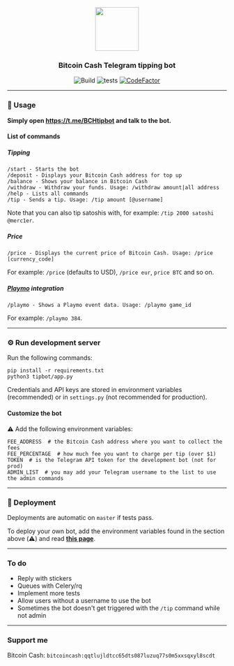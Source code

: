 <div align="center">
  <img src="tippie.png" width="100">
</div>

<div align="center">
  <h3>Bitcoin Cash Telegram tipping bot</h3>
</div>

<div align="center">
  <img src="https://travis-ci.com/merc1er/bchtipbot.svg?token=ikFpFZzenHdDVbwQsxJX&branch=master" alt="Build">
  <img src="https://github.com/merc1er/bchtipbot/workflows/Run%20tests/badge.svg" alt="tests">
  <a href="https://www.codefactor.io/repository/github/merc1er/bchtipbot"><img src="https://www.codefactor.io/repository/github/merc1er/bchtipbot/badge" alt="CodeFactor" /></a>
</div>

---

### 📱 Usage

**Simply open https://t.me/BCHtipbot and talk to the bot.**

#### List of commands

##### Tipping

```
/start - Starts the bot
/deposit - Displays your Bitcoin Cash address for top up
/balance - Shows your balance in Bitcoin Cash
/withdraw - Withdraw your funds. Usage: /withdraw amount|all address
/help - Lists all commands
/tip - Sends a tip. Usage: /tip amount [@username]
```

Note that you can also tip satoshis with, for example: `/tip 2000 satoshi @merc1er`.

##### Price

```
/price - Displays the current price of Bitcoin Cash. Usage: /price [currency_code]
```

For example: `/price` (defaults to USD), `/price eur`, `price BTC` and so on.

##### [Playmo](https://playmo.gg) integration

```
/playmo - Shows a Playmo event data. Usage: /playmo game_id
```

For example: `/playmo 384`.

---

### ⚙️ Run development server

Run the following commands:

```shell
pip install -r requirements.txt
python3 tipbot/app.py
```

Credentials and API keys are stored in environment variables (recommended) or in `settings.py` (not recommended for production).

#### Customize the bot

⚠️ Add the following environment variables:

```shell
FEE_ADDRESS  # the Bitcoin Cash address where you want to collect the fees
FEE_PERCENTAGE  # how much fee you want to charge per tip (over $1)
TOKEN  # is the Telegram API token for the development bot (not for prod)
ADMIN_LIST  # you may add your Telegram username to the list to use the admin commands
```

---

### 🚀 Deployment

Deployments are automatic on `master` if tests pass.

To deploy your own bot, add the environment variables found in the section above (⚠️) and read **[this page](https://github.com/python-telegram-bot/python-telegram-bot/wiki/Hosting-your-bot)**.

---

### To do

- Reply with stickers
- Queues with Celery/rq
- Implement more tests
- Allow users without a username to use the bot
- Sometimes the bot doesn't get triggered with the `/tip` command while not admin

---

### Support me

Bitcoin Cash: `bitcoincash:qqtlujldtcc65dts087luzuq77s0m5xxsqxyl8scdt`
